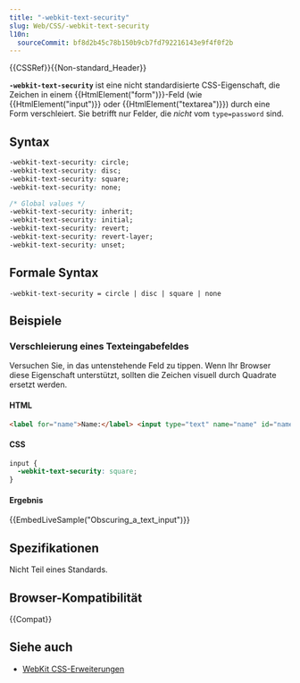 ```yaml
---
title: "-webkit-text-security"
slug: Web/CSS/-webkit-text-security
l10n:
  sourceCommit: bf8d2b45c78b150b9cb7fd792216143e9f4f0f2b
---
```


{{CSSRef}}{{Non-standard_Header}}

**`-webkit-text-security`** ist eine nicht standardisierte CSS-Eigenschaft, die Zeichen in einem {{HtmlElement("form")}}-Feld (wie {{HtmlElement("input")}} oder {{HtmlElement("textarea")}}) durch eine Form verschleiert. Sie betrifft nur Felder, die _nicht_ vom `type=password` sind.

## Syntax

```css
-webkit-text-security: circle;
-webkit-text-security: disc;
-webkit-text-security: square;
-webkit-text-security: none;

/* Global values */
-webkit-text-security: inherit;
-webkit-text-security: initial;
-webkit-text-security: revert;
-webkit-text-security: revert-layer;
-webkit-text-security: unset;
```

## Formale Syntax

```plain
-webkit-text-security = circle | disc | square | none
```

## Beispiele

### Verschleierung eines Texteingabefeldes

Versuchen Sie, in das untenstehende Feld zu tippen. Wenn Ihr Browser diese Eigenschaft unterstützt, sollten die Zeichen visuell durch Quadrate ersetzt werden.

#### HTML

```html
<label for="name">Name:</label> <input type="text" name="name" id="name" />
```

#### CSS

```css
input {
  -webkit-text-security: square;
}
```

#### Ergebnis

{{EmbedLiveSample("Obscuring_a_text_input")}}

## Spezifikationen

Nicht Teil eines Standards.

## Browser-Kompatibilität

{{Compat}}

## Siehe auch

- [WebKit CSS-Erweiterungen](/de/docs/Web/CSS/WebKit_Extensions)

